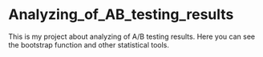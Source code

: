 # Analyzing_of_AB_testing_results
This is my project about analyzing of A/B testing results. Here you can see the bootstrap function and other statistical tools.
